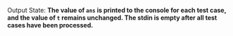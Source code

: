 Output State: **The value of `ans` is printed to the console for each test case, and the value of `t` remains unchanged. The stdin is empty after all test cases have been processed.**